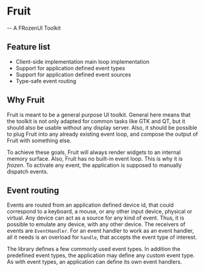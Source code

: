 # Fruit

-- A FRozenUI Toolkit

## Feature list

* Client-side implementation main loop implementation
* Support for application defined event types
* Support for application defined event sources
* Type-safe event routing

## Why Fruit

Fruit is meant to be a general purpose UI toolkit. General here means that the toolkit is not only
adapted for common tasks like GTK and QT, but it should also be usable without any display server.
Also, it should be possible to plug Fruit into any already existing event loop, and compose the
output of Fruit with something else.

To achieve these goals, Fruit will always render widgets to an internal memory surface. Also, Fruit
has no built-in event loop. This is why it is *frozen*. To activate any event, the application is
supposed to manually dispatch events.

## Event routing

Events are routed from an application defined device id, that could correspond to a keyboard, a
mouse, or any other input device, physical or virtual. Any device can act as a source for any kind
of event. Thus, it is possible to emulate any device, with any other device.  The receivers of
events are `EventHandler`. For an event handler to work as an event handler, all it needs is an
overload for `handle`, that accepts the event type of interest.

The library defines a few commonly used event types. In addition the predefined event types, the
application may define any custom event type. As with event types, an application can define its own
event handlers.